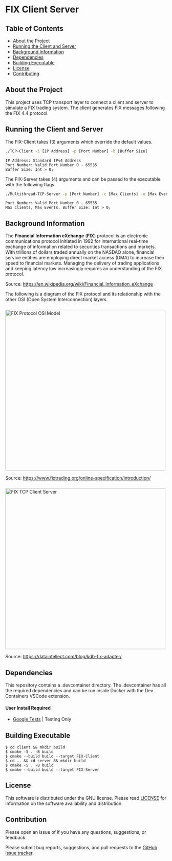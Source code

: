 
# FIX Client Server

## Table of Contents

* [About the Project](#About-the-Project)
* [Running the Client and Server](#Running-the-Client-and-Server)
* [Background Information](#Background-Information)
* [Dependencies](#Dependencies)
* [Building Executable](#Building-Executable)
* [License](#License)
* [Contributing](#Contribution)

## About the Project

This project uses TCP transport layer to connect a client and server to simulate a FIX trading system. The client generates FIX messages following the FIX 4.4 protocol.

## Running the Client and Server

The FIX-Client takes (3) arguments which override the default values.

```bash
./TCP-Client -i [IP Address] -p [Port Number] -b [Buffer Size]
```

```text
IP Address: Standard IPv4 Address
Port Number: Valid Port Number 0 - 65535
Buffer Size: Int > 0;
```

The FIX-Server takes (4) arguments and can be passed to the executable with the following flags.

```bash
./Multithread-TCP-Server -p [Port Number] -c [Max Clients] -e [Max Events] -b [Buffer Size]
```

```text
Port Number: Valid Port Number 0 - 65535
Max Clients, Max Events, Buffer Size: Int > 0;
```

## Background Information

The **Financial Information eXchange** (**FIX**) protocol is an electronic communications protocol initiated in 1992 for international real-time exchange of information related to securities transactions and markets. With trillions of dollars traded annually on the NASDAQ alone, financial service entities are employing direct market access (DMA) to increase their speed to financial markets. Managing the delivery of trading applications and keeping latency low increasingly requires an understanding of the FIX protocol.

Source: https://en.wikipedia.org/wiki/Financial_Information_eXchange

The following is a diagram of the FIX protocol and its relationship with the other OSI (Open System Interconnection) layers.

<img src="https://raw.githubusercontent.com/andrew-drogalis/FIX-Protocol-TCP-Client/main/assets/FIX-Technical-Standard-Stack.png" alt="FIX Protocol OSI Model" style="width: 500px; padding-top: 10px;">
 
Source: https://www.fixtrading.org/online-specification/introduction/


<img src="https://raw.githubusercontent.com/andrew-drogalis/FIX-Protocol-TCP-Client/main/assets/fix-tcp.png" alt="FIX TCP Client Server" style="width: 500px; padding-top: 10px;">

Source: https://dataintellect.com/blog/kdb-fix-adapter/



## Dependencies

This repository contains a .devcontainer directory. The .devcontainer has all the required dependencies and can be run inside Docker with the Dev Containers VSCode extension.

#### User Install Required

- [Google Tests](https://github.com/google/googletest) | Testing Only

## Building Executable

``` 
$ cd client && mkdir build
$ cmake -S . -B build
$ cmake --build build --target FIX-Client
$ cd .. && cd server && mkdir build
$ cmake -S . -B build
$ cmake --build build --target FIX-Server
```

## License

This software is distributed under the GNU license. Please read [LICENSE](https://github.com/andrew-drogalis/FIX-Client-Server/blob/main/LICENSE) for information on the software availability and distribution.

## Contribution

Please open an issue of if you have any questions, suggestions, or feedback.

Please submit bug reports, suggestions, and pull requests to the [GitHub issue tracker](https://github.com/andrew-drogalis/FIX-Client-Server/issues).
